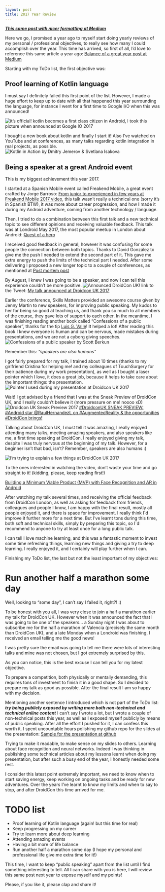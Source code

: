 ```yaml
---
layout: post
title: 2017 Year Review
---
```

***[This same post with nicer formatting at Medium](https://medium.com/@raul.h82/2017-year-review-98dfbca6870d)***

Here we go, I promised a year ago to myself start doing yearly reviews of my personal / professional objectives, to really see how many I could accomplish over the year. This time has arrived, so first of all, I’d love to reference this same article a year ago:
[Balance of a great year post at Medium](https://medium.com/@raul.h82/balance-of-a-great-year-d7e0299ffdc6)

Starting with my ToDo list, the first objective was:

## Proof learning of Kotlin language
I must say I definitely failed this first point of the list. However, I made a huge effort to keep up to date with all that happened this year surrounding the language, for instance I went for a first time to Google I/O when this was announced!

![it’s official! kotlin becomes a first class citizen in Android, I took this picture when announced at Google IO 2017](../images/officially_kotlin_announced_google_io_2017.jpeg)


I bought a new book about kotlin and finally I start it!
Also I’ve watched on YouTube and at conferences, as many talks regarding kotlin integration in real projects, as possible.
![Kotlin in Action by Dmitry Jemerov & Svetlana Isakova](../images/kotlin_in_action_book.jpeg)

## Being a speaker at a great Android event

This is my biggest achievement this year 2017.

I started at a Spanish Mobile event called Freakend Mobile, a great event crafted by Jorge Barroso:
[From junior to experienced in few years at Freakend Mobile 2017 video](https://youtu.be/cX-1ICue0N4),
this talk wasn’t really a technical one (sorry it’s in Spanish BTW), it was more about career progression, and how I made it during my Android adventure, coming from another technology / language.

Then, I tried to do a combination between this first talk and a new technical topic to see different opinions and receiving valuable feedback. This talk was at Londroid May 2017, the most popular meetup in London about Android:
[Quest of a hero](https://skillsmatter.com/skillscasts/10128-quest-of-a-hero)

I received good feedback in general, however it was confusing for some people the connection between both topics. Thanks to David González to give me the push I needed to extend the second part of it. This gave me extra energy to push the limits of the technical part I needed.
After some delivering I proposed a new longer topic to a couple of conferences, as mentioned at [Post mortem post](https://raulh82vlc.github.io/Post-Mortem/)

By August, I knew I was going to be a speaker, and now I can tell this experience couldn’t be more positive.
![Announced DroidCon UK!](../images/screenshot_announcement_my_talk.jpg) link to the Tweet:
[My talk announced at Droidcon UK 2017](https://twitter.com/RaulHernandezL/status/901197907138883584)

Earlier the conference, Skills Matters provided an awesome course given by Jenny Martin to new speakers, for improving public speaking. My kudos to her for being so good at teaching us, and thank you so much to all members of the course, they gave lots of support to each other.
In the meantime, I was finishing reading another book called “Confessions of a public speaker”, thanks for the tip [Luis G. Valle](https://twitter.com/lgvalle)! It helped a lot! After reading this book I knew everyone is human and can be nervous, made mistakes during presentations, and we are not a cyborg giving speeches.
![Confessions of a public speaker by Scott Berkun](../images/confessions_of_a_public_speaker.jpeg)

Remember this:
*“speakers are also humans”*

I got fairly prepared for my talk, I trained about 10 times (thanks to my girlfriend Cristina for helping me! and my colleagues of TouchSurgery for their patience during my work presentation), as well as I bought a laser pointer which I love, it does a great job, because it helps to take care about the important things: the presentation.
![Pointer I used during my presentation at Droidcon UK 2017](../images/pointer.jpeg)


Wait! I got advised by a friend that I was at the Sneak Preview of DroidCon UK, and I really couldn’t believe it (more pressure on me! noooo xD)
![Droidcon UK Sneak Preview 2017](../images/droidcon_sneak_preview.jpg)
[#DroidconUK SNEAK PREVIEW: #Android star @RaulHernandezL on #AugmentedReality & the opportunities #DroidCon brings!](https://twitter.com/skillsmatter/status/922466011290460167)

Talking about DroidCon UK, I must tell it was amazing, I really enjoyed attending many talks, meeting amazing speakers, and also speakers like me, a first time speaking at DroidCon. I really enjoyed giving my talk, despite I was truly nervous at the beginning of my talk. However, for a beginner isn’t that bad, isn’t? Remember, speakers are also humans :)

![I’m trying to explain a few things at DroidCon UK 2017](../images/speaking_at_droidcon_london_2017.jpeg)

To the ones interested in watching the video, don’t waste your time and go straight to it! (kidding, please, keep reading first!)

[Building a Minimum Viable Product (MVP) with Face Recognition and AR in Android](https://skillsmatter.com/skillscasts/10786-building-a-minimum-viable-product-mvp-with-face-recognition-and-ar-in-android)

After watching my talk several times, and receiving the official feedback from DroidCon London, as well as asking for feedback from friends, colleagues and people I know, I am happy with the final result, mostly all people enjoyed it, and there is space for improvement. I really think I´d improve it further more for a next time. But I’ve learnt tons during this time, both soft and technical skills, simply by preparing this topic, so I´d recommend to anyone to try at least once for a long public talk.

I can tell I love machine learning, and this was a fantastic moment to invest some time refreshing things, learning new things and giving a try to deep learning. I really enjoyed it, and I certainly will play further when I can.

Finishing my ToDo list, the last but not the least important of my objectives:

# Run another half a marathon some day
Well, looking to “some day”, I can’t say I failed it, right?! :)

To be honest with you all, I was very close to join a half a marathon earlier my talk for DroidCon UK. However when it was announced the fact that I was going to be one of the speakers… a Sunday night I was about to subscribe me for the half a marathon of Valencia (precisely the same month than DroidCon UK), and a late Monday when a Londroid was finishing, I received an email telling me the good news!

I was pretty sure the email was going to tell me there were lots of interesting talks and mine was not chosen, but I got extremely surprised by this.

As you can notice, this is the best excuse I can tell you for my latest objective.

To prepare a competition, both physically or mentally demanding, this requires tons of investment to finish it in a good shape. So I decided to prepare my talk as good as possible. After the final result I am so happy with my decision.

Mentioning another sentence I introduced which is not part of the ToDo list:
***try being publicly exposed by writing more both non-technical and technical online content***
I can’t say I wrote a lot, but I wrote a couple of non-technical posts this year, as well as I exposed myself publicly by means of public speaking. After all the effort I pushed for it, I can confess this worth it. I spent uncountable hours polishing my github repo for the slides at the presentation:
[Sample for the presentation at github](https://github.com/raulh82vlc/Image-Detection-Samples)

Trying to make it readable, to make sense on my slides to others. Learning about face recognition and neural networks. Indeed I was thinking in publishing some technical articles about my lessons learnt when doing my presentation, but after such a busy end of the year, I honestly needed some rest.

I consider this latest point extremely important, we need to know when to start saving energy, keep working on ongoing tasks and be ready for new adventures. Over the years I’ve learnt to know my limits and when to say to stop, and after DroidCon this time arrived for me.

# TODO list
- Proof learning of Kotlin language (again! but this time for real)
- Keep progressing on my career
- Try to learn more about deep learning
- Attending amazing events
- Having a bit more of life balance
- Run another half a marathon some day (I hope my personal and professional life give me extra time for it!)

This time, I want to keep “public speaking” apart from the list until I find something interesting to tell.
All I can share with you is here, I will review this same post next year to expose myself and my points!

Please, if you like it, please clap and share it!